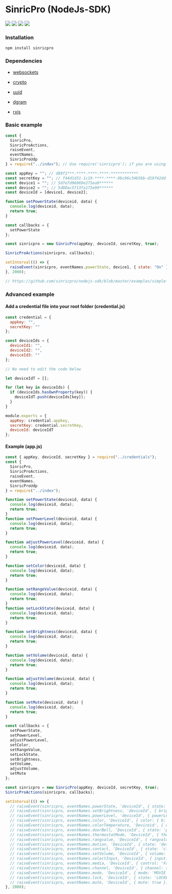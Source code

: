 # SinricPro (NodeJs-SDK)

[![](https://img.shields.io/npm/v/sinricpro)](https://www.npmjs.com/package/sinricpro)
[![](https://img.shields.io/npm/dependency-version/sinricpro/dev/eslint)](https://www.npmjs.com/package/sinricpro)
[![](https://img.shields.io/bundlephobia/min/sinricpro)](https://www.npmjs.com/package/sinricpro)
[![](https://img.shields.io/github/languages/code-size/sinricpro/nodejs-sdk)](https://www.npmjs.com/package/sinricpro)

### Installation

```
npm install sinricpro
```

### Dependencies

- [websockets](https://www.npmjs.com/package/ws)

- [crypto](https://nodejs.org/api/crypto.html)

- [uuid](https://www.npmjs.com/package/uuid)

- [dgram]()

- [rxjs](https://www.npmjs.com/package/rxjs)

### Basic example

```javascript 1.8
const {
  SinricPro,
  SinricProActions,
  raiseEvent,
  eventNames,
  SinricProUdp
} = require("../index"); // Use require('sinricpro'); if you are using NPM

const appKey = ""; // d89f1***-****-****-****-************
const secretKey = ""; // f44d1d31-1c19-****-****-9bc96c34b5bb-d19f42dd-****-****-****-************
const device1 = ""; // 5d7e7d96069e275ea9******
const device2 = ""; // 5d80ac5713fa175e99******
const deviceId = [device1, device2];

function setPowerState(deviceid, data) {
  console.log(deviceid, data);
  return true;
}

const callbacks = {
  setPowerState
};

const sinricpro = new SinricPro(appKey, deviceId, secretKey, true);

SinricProActions(sinricpro, callbacks);

setInterval(() => {
  raiseEvent(sinricpro, eventNames.powerState, device1, { state: "On" });
}, 2000);

// https://github.com/sinricpro/nodejs-sdk/blob/master/examples/simple-example/simple-example.js
```

### Advanced example

#### Add a credential file into your root folder (credential.js)

```javascript 1.8
const credential = {
  appkey: "",
  secretKey: ""
};

const deviceIds = {
  deviceId1: "",
  deviceId2: "",
  deviceId3: ""
};

// No need to edit the code below

let deviceIdT = [];

for (let key in deviceIds) {
  if (deviceIds.hasOwnProperty(key)) {
    deviceIdT.push(deviceIds[key]);
  }
}

module.exports = {
  appKey: credential.appkey,
  secretKey: credential.secretKey,
  deviceId: deviceIdT
};
```

#### Example (app.js)

```javascript
const { appKey, deviceId, secretKey } = require("../credentials");
const {
  SinricPro,
  SinricProActions,
  raiseEvent,
  eventNames,
  SinricProUdp
} = require("../index");

function setPowerState(deviceid, data) {
  console.log(deviceid, data);
  return true;
}
function setPowerLevel(deviceid, data) {
  console.log(deviceid, data);
  return true;
}

function adjustPowerLevel(deviceid, data) {
  console.log(deviceid, data);
  return true;
}

function setColor(deviceid, data) {
  console.log(deviceid, data);
  return true;
}

function setRangeValue(deviceid, data) {
  console.log(deviceid, data);
  return true;
}
function setLockState(deviceid, data) {
  console.log(deviceid, data);
  return true;
}

function setBrightness(deviceid, data) {
  console.log(deviceid, data);
  return true;
}

function setVolume(deviceid, data) {
  console.log(deviceid, data);
  return true;
}

function adjustVolume(deviceid, data) {
  console.log(deviceid, data);
  return true;
}

function setMute(deviceid, data) {
  console.log(deviceid, data);
  return true;
}

const callbacks = {
  setPowerState,
  setPowerLevel,
  adjustPowerLevel,
  setColor,
  setRangeValue,
  setLockState,
  setBrightness,
  setVolume,
  adjustVolume,
  setMute
};

const sinricpro = new SinricPro(appKey, deviceId, secretKey, true);
SinricProActions(sinricpro, callbacks);

setInterval(() => {
  // raiseEvent(sinricpro, eventNames.powerState, 'deviceId', { state: 'On' });
  // raiseEvent(sinricpro, eventNames.setBrightness, 'deviceId', { brightness: 44 });
  // raiseEvent(sinricpro, eventNames.powerLevel, 'deviceId', { powerLevel: 44 });
  // raiseEvent(sinricpro, eventNames.color, 'DeviceId', { color: { b: 0, g: 0, r: 0 } });
  // raiseEvent(sinricpro, eventNames.colorTemperature, 'Deviceid', { colorTemperature: 8 });
  // raiseEvent(sinricpro, eventNames.doorBell, 'DeviceId', { state: 'pressed' });
  // raiseEvent(sinricpro, eventNames.thermostatMode, 'DeviceId', { thermostatMode: 'AUTO' });
  // raiseEvent(sinricpro, eventNames.rangvalue, 'DeviceId', { rangvalue: 3 });
  // raiseEvent(sinricpro, eventNames.motion, 'DeviceId', { state: 'detected' });
  // raiseEvent(sinricpro, eventNames.contact, 'DeviceId', { state: 'closed' });
  // raiseEvent(sinricpro, eventNames.setVolume, 'DeviceId', { volume: 29 });
  // raiseEvent(sinricpro, eventNames.selectInput, 'DeviceId', { input: 'HDMI' });
  // raiseEvent(sinricpro, eventNames.media, 'DeviceId', { control: 'FastForward' });
  // raiseEvent(sinricpro, eventNames.channel, 'DeviceId', { channel: { name: 'HBO' } });
  // raiseEvent(sinricpro, eventNames.mode, 'DeviceId', { mode: 'MOVIE' });
  // raiseEvent(sinricpro, eventNames.lock, 'DeviceId', { state: 'LOCKED' });
  // raiseEvent(sinricpro, eventNames.mute, 'DeviceId', { mute: true });
}, 2000);
```
